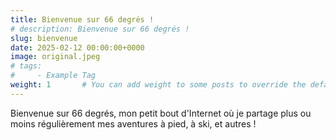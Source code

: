 ```yaml
---
title: Bienvenue sur 66 degrés !
# description: Bienvenue sur 66 degrés !
slug: bienvenue
date: 2025-02-12 00:00:00+0000
image: original.jpeg
# tags:
#     - Example Tag
weight: 1       # You can add weight to some posts to override the default sorting (date descending)
---
```


Bienvenue sur 66 degrés, mon petit bout d'Internet où je partage plus ou moins régulièrement mes aventures à pied, à ski, et autres !